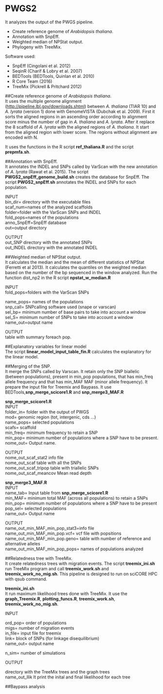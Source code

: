 PWGS2
=====

It analyzes the output of the PWGS pipeline.


- Create reference genome of *Arabidopsis thaliana*.
- Annotation with SnpEff.
- Weighted median of NPStat output.
- Phylogeny with TreeMix.


Software used:

- SnpEff (Cingolani et al. 2012)
- SeqinR (Charif & Lobry et al. 2007)
- BEDTools (BEDTools, Quinlan et al. 2010)
- R Core Team (2016)
- TreeMix (Pickrell & Pritchard 2012)

##Create reference genome of *Arabidopsis thaliana*.   
It uses the multiple genome alignment (http://pipeline.lbl.gov/downloads.shtml) between *A. thaliana* (TIAR 10) and *A. lyrata*  (version 1) done with GenomeVISTA (Dubchak et al. 2009). First it sorts the aligned regions in an ascending order according to alignment score minus the number of gap in *A. thaliana* and *A. lyrata*. After it replace the 8 scaffold of *A. lyrata* with the aligned regions of *A. thaliana*. It start from the aligned region with lower score. The regions without alignment are encoded with N.  

It uses the functions in the R script **ref_thaliana.R** and the script **prepmfa.sh**.

##Annotation with SnpEff.  
It annotates the INDEL and SNPs called by VarScan with the new annotation of *A. lyrata* (Rawat et al. 2015). The script **PWGS2_snpEff_genome_build.sh** creates the database for SnpEff. The script **PWGS2_snpEff.sh** annotates the INDEL and SNPs for each population.  

INPUT  
bin_dir= directory with the executable files  
scaf_num=names of the analyzed scaffolds  
folder=folder with the VarScan SNPs and INDEL  
fold_pops=names of the populations  
anno_SnpEff=SnpEff database  
out=output directory  

OUTPUT  
out_SNP directory with the annotated SNPs  
out_INDEL directory with the annotated INDEL  




##Weighted median of NPStat output.  
It calculates the median and the mean of different statistics  of NPStat (Ferretti et al 2013). It calculates the quantiles on the weighted median based on the number of the bp sequenced in the window analyzed. Run the function dist_np2 in the R script **npstat_w_median.R**  

INPUT  
fold_pops=folders with the VarScan SNPs  
 
name_pops= names of the populations  
snp_call= SNPcalling software used (snape or varscan)  
sel_bp= minimum number of base pairs to take into account a window  
sel_S= minimum number of SNPs to take into account a window  
name_out=output name  

OUTPUT  
table with summary foreach pop.  


##Explanatory variables for linear model  
The script **linear_model_input_table_fin.R** calculates the explanatory for the linear model.


##Merging of the SNP.  
It merge the SNPs called by Varscan. It retain only the SNP biallelic (between populations), present in min_pop populations, that has min_freq allele frequency and that has min_MAF MAF (minor allele frequency). It prepare the input file for Treemix and Baypass. It use BEDTools,**snp_merge_scicore1.R** and **snp_merge3_MAF.R**  

**snp_merge_scicore1.R**  
INPUT  
folder_in= folder with the output of PWGS  
mod= genomic region (tot, intergenic, cds ...)  
name_pops= selected populations  
scafs= scaffold  
min_freq= minimum frequency to retain a SNP  
min_pop= minimum number of populations where a SNP have to be present.
nome_out= Output name.


OUTPUT  
nome_out_scaf_stat2 info file  
nome_out_scaf table with all the SNPs  
nome_out_scaf_tripop table with triallelic SNPs  
nome_out_scaf_meancov Mean read depth  

**snp_merge3_MAF.R**  
INPUT  
name_tab= Input table from **snp_merge_scicore1.R**  
min_MAF= minimum total MAF (across all populations) to retain a SNPs  
min_pop= minimum number of populations where a SNP have to be present  
pop_sel= selected populations  
name_out= Output name  

OUTPUT  
name_out_min_MAF_min_pop_stat3=info file  
name_out_min_MAF_min_pop.vcf= vcf file with popsitions  
name_out_min_MAF_min_pop.geno= table with number of reference and alternative alleles  
name_out_min_MAF_min_pop_pops= names of populations analyzed  


##Relatedness tree with TreeMix.  
It create relatedness trees with migration events. The script **treemix_ini.sh** run TreeMix program and call **treemix_work.sh** and **treemix_work_no_mig.sh**. This pipeline is designed to run on sciCORE HPC with qsub command.  

**treemix_ini.sh**  
It run maximum likelihood trees done with TreeMix. It use the **graph_Treemix.R**, **plotting_funcs.R**, **treemix_work.sh**, **treemix_work_no_mig.sh**.


INPUT  

ord_pop= order of populations  
migs= number of migration events  
in_file= input file for treemix  
link= block of SNPs (for linkage disequilibrium)  
name_out= output name  

n_sim= number of simulations  

OUTPUT  

directory with the TreeMix trees and the graph trees  
name_out_llik It print the inital and final likelihood for each tree  

##Baypass analysis  





